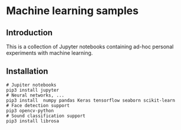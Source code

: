# Machine learning samples

## Introduction

This is a collection of Jupyter notebooks containing ad-hoc personal experiments with machine learning.

## Installation
```
# Jupiter notebooks
pip3 install jupyter
# Neural networks, ...
pip3 install  numpy pandas Keras tensorflow seaborn scikit-learn
# Face detection support
pip3 opencv-python
# Sound classification support
pip3 install librosa
```
